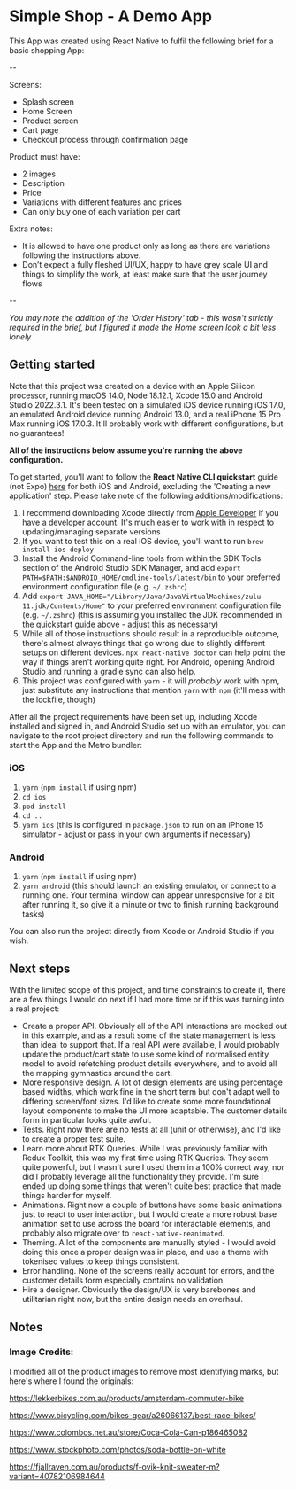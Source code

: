 # Simple Shop - A Demo App

This App was created using React Native to fulfil the following brief for a basic shopping App:

--

Screens:

- Splash screen
- Home Screen
- Product screen
- Cart page
- Checkout process through confirmation page

Product must have:

- 2 images
- Description
- Price
- Variations with different features and prices
- Can only buy one of each variation per cart

Extra notes:

- It is allowed to have one product only as long as there are variations following the instructions above.
- Don’t expect a fully fleshed UI/UX, happy to have grey scale UI and things to simplify the work, at least make sure that the user journey flows

--

_You may note the addition of the 'Order History' tab - this wasn't strictly required in the brief, but I figured it made the Home screen look a bit less lonely_

## Getting started

Note that this project was created on a device with an Apple Silicon processor, running macOS 14.0, Node 18.12.1, Xcode 15.0 and Android Studio 2022.3.1. It's been tested on a simulated iOS device running iOS 17.0, an emulated Android device running Android 13.0, and a real iPhone 15 Pro Max running iOS 17.0.3. It'll probably work with different configurations, but no guarantees!

**All of the instructions below assume you're running the above configuration.**

To get started, you'll want to follow the **React Native CLI quickstart** guide (not Expo) [here](https://reactnative.dev/docs/environment-setup) for both iOS and Android, excluding the 'Creating a new application' step. Please take note of the following additions/modifications:

1. I recommend downloading Xcode directly from [Apple Developer](https://developer.apple.com/download/applications/) if you have a developer account. It's much easier to work with in respect to updating/managing separate versions
2. If you want to test this on a real iOS device, you'll want to run `brew install ios-deploy`
3. Install the Android Command-line tools from within the SDK Tools section of the Android Studio SDK Manager, and add `export PATH=$PATH:$ANDROID_HOME/cmdline-tools/latest/bin` to your preferred environment configuration file (e.g. `~/.zshrc`)
4. Add `export JAVA_HOME="/Library/Java/JavaVirtualMachines/zulu-11.jdk/Contents/Home"` to your preferred environment configuration file (e.g. `~/.zshrc`) (this is assuming you installed the JDK recommended in the quickstart guide above - adjust this as necessary)
5. While all of those instructions should result in a reproducible outcome, there's almost always things that go wrong due to slightly different setups on different devices. `npx react-native doctor` can help point the way if things aren't working quite right. For Android, opening Android Studio and running a gradle sync can also help.
6. This project was configured with `yarn` - it will _probably_ work with npm, just substitute any instructions that mention `yarn` with `npm` (it'll mess with the lockfile, though)

After all the project requirements have been set up, including Xcode installed and signed in, and Android Studio set up with an emulator, you can navigate to the root project directory and run the following commands to start the App and the Metro bundler:

### iOS

1. `yarn` (`npm install` if using npm)
2. `cd ios`
3. `pod install`
4. `cd ..`
5. `yarn ios` (this is configured in `package.json` to run on an iPhone 15 simulator - adjust or pass in your own arguments if necessary)

### Android

1. `yarn` (`npm install` if using npm)
2. `yarn android` (this should launch an existing emulator, or connect to a running one. Your terminal window can appear unresponsive for a bit after running it, so give it a minute or two to finish running background tasks)

You can also run the project directly from Xcode or Android Studio if you wish.

## Next steps

With the limited scope of this project, and time constraints to create it, there are a few things I would do next if I had more time or if this was turning into a real project:

- Create a proper API. Obviously all of the API interactions are mocked out in this example, and as a result some of the state management is less than ideal to support that. If a real API were available, I would probably update the product/cart state to use some kind of normalised entity model to avoid refetching product details everywhere, and to avoid all the mapping gymnastics around the cart.
- More responsive design. A lot of design elements are using percentage based widths, which work fine in the short term but don't adapt well to differing screen/font sizes. I'd like to create some more foundational layout components to make the UI more adaptable. The customer details form in particular looks quite awful.
- Tests. Right now there are no tests at all (unit or otherwise), and I'd like to create a proper test suite.
- Learn more about RTK Queries. While I was previously familiar with Redux Toolkit, this was my first time using RTK Queries. They seem quite powerful, but I wasn't sure I used them in a 100% correct way, nor did I probably leverage all the functionality they provide. I'm sure I ended up doing some things that weren't quite best practice that made things harder for myself.
- Animations. Right now a couple of buttons have some basic animations just to react to user interaction, but I would create a more robust base animation set to use across the board for interactable elements, and probably also migrate over to `react-native-reanimated`.
- Theming. A lot of the components are manually styled - I would avoid doing this once a proper design was in place, and use a theme with tokenised values to keep things consistent.
- Error handling. None of the screens really account for errors, and the customer details form especially contains no validation.
- Hire a designer. Obviously the design/UX is very barebones and utilitarian right now, but the entire design needs an overhaul.

## Notes

### Image Credits:

I modified all of the product images to remove most identifying marks, but here's where I found the originals:

https://lekkerbikes.com.au/products/amsterdam-commuter-bike

https://www.bicycling.com/bikes-gear/a26066137/best-race-bikes/

https://www.colombos.net.au/store/Coca-Cola-Can-p186465082

https://www.istockphoto.com/photos/soda-bottle-on-white

https://fjallraven.com.au/products/f-ovik-knit-sweater-m?variant=40782106984644
